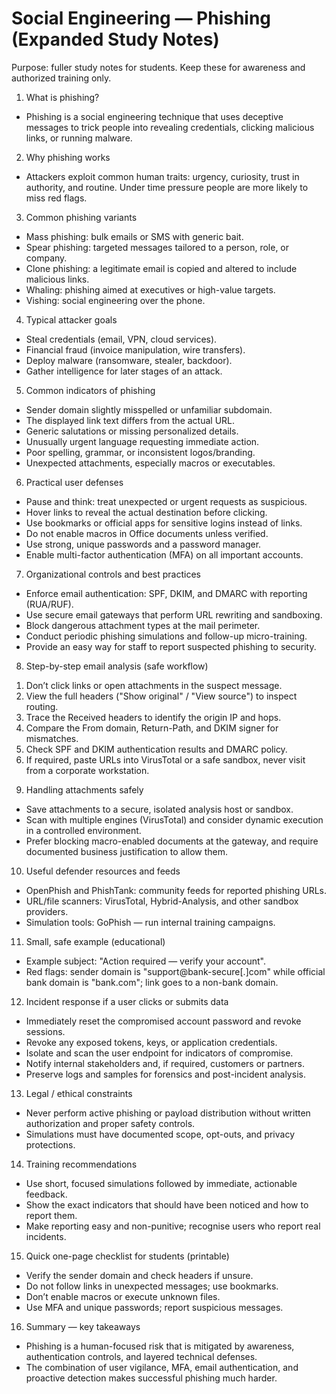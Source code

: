 # Social Engineering — Phishing (Expanded Study Notes)

Purpose: fuller study notes for students. Keep these for awareness and authorized training only.

1) What is phishing?
- Phishing is a social engineering technique that uses deceptive messages to trick people
  into revealing credentials, clicking malicious links, or running malware.

2) Why phishing works
- Attackers exploit common human traits: urgency, curiosity, trust in authority, and
  routine. Under time pressure people are more likely to miss red flags.

3) Common phishing variants
- Mass phishing: bulk emails or SMS with generic bait.
- Spear phishing: targeted messages tailored to a person, role, or company.
- Clone phishing: a legitimate email is copied and altered to include malicious links.
- Whaling: phishing aimed at executives or high-value targets.
- Vishing: social engineering over the phone.

4) Typical attacker goals
- Steal credentials (email, VPN, cloud services).
- Financial fraud (invoice manipulation, wire transfers).
- Deploy malware (ransomware, stealer, backdoor).
- Gather intelligence for later stages of an attack.

5) Common indicators of phishing
- Sender domain slightly misspelled or unfamiliar subdomain.
- The displayed link text differs from the actual URL.
- Generic salutations or missing personalized details.
- Unusually urgent language requesting immediate action.
- Poor spelling, grammar, or inconsistent logos/branding.
- Unexpected attachments, especially macros or executables.

6) Practical user defenses
- Pause and think: treat unexpected or urgent requests as suspicious.
- Hover links to reveal the actual destination before clicking.
- Use bookmarks or official apps for sensitive logins instead of links.
- Do not enable macros in Office documents unless verified.
- Use strong, unique passwords and a password manager.
- Enable multi-factor authentication (MFA) on all important accounts.

7) Organizational controls and best practices
- Enforce email authentication: SPF, DKIM, and DMARC with reporting (RUA/RUF).
- Use secure email gateways that perform URL rewriting and sandboxing.
- Block dangerous attachment types at the mail perimeter.
- Conduct periodic phishing simulations and follow-up micro-training.
- Provide an easy way for staff to report suspected phishing to security.

8) Step-by-step email analysis (safe workflow)
1. Don’t click links or open attachments in the suspect message.
2. View the full headers ("Show original" / "View source") to inspect routing.
3. Trace the Received headers to identify the origin IP and hops.
4. Compare the From domain, Return-Path, and DKIM signer for mismatches.
5. Check SPF and DKIM authentication results and DMARC policy.
6. If required, paste URLs into VirusTotal or a safe sandbox, never visit from
   a corporate workstation.

9) Handling attachments safely
- Save attachments to a secure, isolated analysis host or sandbox.
- Scan with multiple engines (VirusTotal) and consider dynamic execution in
  a controlled environment.
- Prefer blocking macro-enabled documents at the gateway, and require
  documented business justification to allow them.

10) Useful defender resources and feeds
- OpenPhish and PhishTank: community feeds for reported phishing URLs.
- URL/file scanners: VirusTotal, Hybrid-Analysis, and other sandbox providers.
- Simulation tools: GoPhish — run internal training campaigns.

11) Small, safe example (educational)
- Example subject: "Action required — verify your account".
- Red flags: sender domain is "support@bank-secure[.]com" while official bank
  domain is "bank.com"; link goes to a non-bank domain.

12) Incident response if a user clicks or submits data
- Immediately reset the compromised account password and revoke sessions.
- Revoke any exposed tokens, keys, or application credentials.
- Isolate and scan the user endpoint for indicators of compromise.
- Notify internal stakeholders and, if required, customers or partners.
- Preserve logs and samples for forensics and post-incident analysis.

13) Legal / ethical constraints
- Never perform active phishing or payload distribution without written
  authorization and proper safety controls.
- Simulations must have documented scope, opt-outs, and privacy protections.

14) Training recommendations
- Use short, focused simulations followed by immediate, actionable feedback.
- Show the exact indicators that should have been noticed and how to report them.
- Make reporting easy and non-punitive; recognise users who report real incidents.

15) Quick one-page checklist for students (printable)
- Verify the sender domain and check headers if unsure.
- Do not follow links in unexpected messages; use bookmarks.
- Don’t enable macros or execute unknown files.
- Use MFA and unique passwords; report suspicious messages.

16) Summary — key takeaways
- Phishing is a human-focused risk that is mitigated by awareness,
  authentication controls, and layered technical defenses.
- The combination of user vigilance, MFA, email authentication, and
  proactive detection makes successful phishing much harder.

